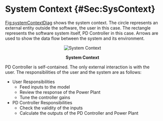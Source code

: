 # System Context {#Sec:SysContext}

[Fig:systemContextDiag](./SecSysContext.md#Figure:systemContextDiag) shows the system context. The circle represents an external entity outside the software, the user in this case. The rectangle represents the software system itself, PD Controller in this case. Arrows are used to show the data flow between the system and its environment.

<div id="Figure:systemContextDiag" align="center" >

![System Context](./assets/Fig_SystemContext.png)

**System Context**

</div>

PD Controller is self-contained. The only external interaction is with the user. The responsibilities of the user and the system are as follows:

- User Responsibilities
  - Feed inputs to the model
  - Review the response of the Power Plant
  - Tune the controller gains
- PD Controller Responsibilities
  - Check the validity of the inputs
  - Calculate the outputs of the PD Controller and Power Plant

